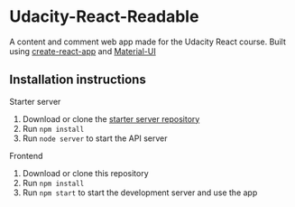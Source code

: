 # Udacity-React-Readable
A content and comment web app made for the Udacity React course.
Built using [create-react-app](https://github.com/facebookincubator/create-react-app) and [Material-UI](https://github.com/callemall/material-ui/tree/v1-beta)

## Installation instructions

Starter server
1. Download or clone the [starter server repository](https://github.com/udacity/reactnd-project-readable-starter)
2. Run `npm install`
3. Run `node server` to start the API server

Frontend
1. Download or clone this repository
2. Run `npm install`
3. Run `npm start` to start the development server and use the app
